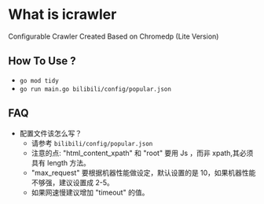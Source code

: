 # What is icrawler
Configurable Crawler Created Based on Chromedp (Lite Version)

## How To Use ?
- `go mod tidy`
- `go run main.go bilibili/config/popular.json`

## FAQ
- 配置文件该怎么写？
  - 请参考 `bilibili/config/popular.json`
  - 注意的点: "html_content_xpath" 和 "root" 要用 Js ，而非 xpath,其必须具有 length 方法。
  - "max_request" 要根据机器性能做设定，默认设置的是 10，如果机器性能不够强，建议设置成 2-5。
  - 如果网速慢建议增加 "timeout" 的值。